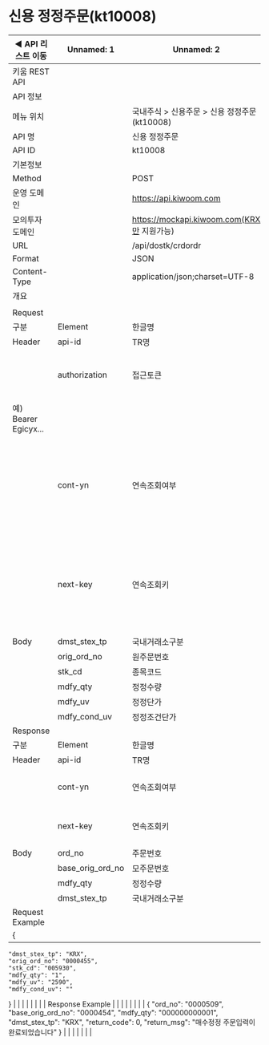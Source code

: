 # 신용 정정주문(kt10008)

| ◀ API 리스트 이동 | Unnamed: 1 | Unnamed: 2 | Unnamed: 3 | Unnamed: 4 | Unnamed: 5 | Unnamed: 6 |
| --- | --- | --- | --- | --- | --- | --- |
| 키움 REST API |  |  |  |  |  |  |
| API 정보 |  |  |  |  |  |  |
| 메뉴 위치 |  | 국내주식 > 신용주문 > 신용 정정주문(kt10008) |  |  |  |  |
| API 명 |  | 신용 정정주문 |  |  |  |  |
| API ID |  | kt10008 |  |  |  |  |
| 기본정보 |  |  |  |  |  |  |
| Method |  | POST |  |  |  |  |
| 운영 도메인 |  | https://api.kiwoom.com |  |  |  |  |
| 모의투자 도메인 |  | https://mockapi.kiwoom.com(KRX만 지원가능) |  |  |  |  |
| URL |  | /api/dostk/crdordr |  |  |  |  |
| Format |  | JSON |  |  |  |  |
| Content-Type |  | application/json;charset=UTF-8 |  |  |  |  |
| 개요 |  |  |  |  |  |  |
|  |  |  |  |  |  |  |
| Request |  |  |  |  |  |  |
| 구분 | Element | 한글명 | Type | Required | Length | Description |
| Header | api-id | TR명 | String | Y | 10 |  |
|  | authorization | 접근토큰 | String | Y | 1000 | 토큰 지정시 토큰타입("Bearer") 붙혀서 호출 
 예) Bearer Egicyx... |
|  | cont-yn | 연속조회여부 | String | N | 1 | 응답 Header의 연속조회여부값이 Y일 경우 다음데이터 요청시 응답 Header의 cont-yn값 세팅 |
|  | next-key | 연속조회키 | String | N | 50 | 응답 Header의 연속조회여부값이 Y일 경우 다음데이터 요청시 응답 Header의 next-key값 세팅 |
| Body | dmst_stex_tp | 국내거래소구분 | String | Y | 3 | KRX,NXT,SOR |
|  | orig_ord_no | 원주문번호 | String | Y | 7 |  |
|  | stk_cd | 종목코드 | String | Y | 12 |  |
|  | mdfy_qty | 정정수량 | String | Y | 12 |  |
|  | mdfy_uv | 정정단가 | String | Y | 12 |  |
|  | mdfy_cond_uv | 정정조건단가 | String | N | 12 |  |
| Response |  |  |  |  |  |  |
| 구분 | Element | 한글명 | Type | Required | Length | Description |
| Header | api-id | TR명 | String | Y | 10 |  |
|  | cont-yn | 연속조회여부 | String | N | 1 | 다음 데이터가 있을시 Y값 전달 |
|  | next-key | 연속조회키 | String | N | 50 | 다음 데이터가 있을시 다음 키값 전달 |
| Body | ord_no | 주문번호 | String | N | 7 |  |
|  | base_orig_ord_no | 모주문번호 | String | N | 7 |  |
|  | mdfy_qty | 정정수량 | String | N | 12 |  |
|  | dmst_stex_tp | 국내거래소구분 | String | N | 6 |  |
| Request Example |  |  |  |  |  |  |
| {
    "dmst_stex_tp": "KRX",
    "orig_ord_no": "0000455",
    "stk_cd": "005930",
    "mdfy_qty": "1",
    "mdfy_uv": "2590",
    "mdfy_cond_uv": ""
} |  |  |  |  |  |  |
| Response Example |  |  |  |  |  |  |
| {
    "ord_no": "0000509",
    "base_orig_ord_no": "0000454",
    "mdfy_qty": "000000000001",
    "dmst_stex_tp": "KRX",
    "return_code": 0,
    "return_msg": "매수정정 주문입력이 완료되었습니다"
} |  |  |  |  |  |  |
